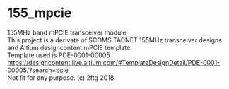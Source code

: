 # 155_mpcie
155MHz band mPCIE transceiver module  
This project is a derivate of SCOMS TACNET 155MHz transceiver designs and Altium designcontent mPCIE template.   
Template used is PDE-0001-00005 https://designcontent.live.altium.com/#TemplateDesignDetail/PDE-0001-00005/?search=pcie  
Not fit for any purpose. (c) 2ftg 2018
